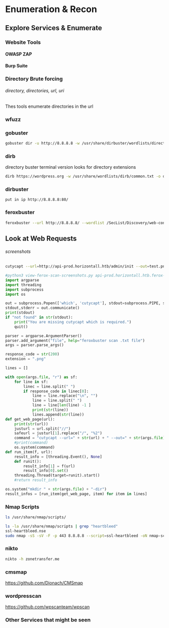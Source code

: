 # Enumeration & Recon
## Explore Services & Enumerate
### Website Tools
#### OWASP ZAP
#### Burp Suite
### Directory Brute forcing
###### directory, directories, url, uri
Thes tools enumerate directories in the url
### wfuzz
### gobuster
```bash
gobuster dir -u http://8.8.8.8 -w /usr/share/dirbuster/wordlists/directory-list-2.3-medium.txt -o gobuster.txt
```
### dirb
directory buster terminal version looks for directory extensions
```bash
dirb https://wordpress.org -w /usr/share/wordlists/dirb/common.txt -o dirbscan.txt
```

### dirbuster
```
put in ip http://8.8.8.8:80/
```

### feroxbuster
```bash
feroxbuster --url http://8.8.8.8/ --wordlist /SecList/Discovery/web-content/raft-small-files-lowercase.txt
```
## Look at Web Requests
###### screenshots
###
```bash
cutycapt --url=http://api-prod.horizontall.htb/admin/init --out=test.png
```

```python
#python3 view-ferox-scan-screenshots.py api-prod.horizontall.htb.ferox-scan.txt
import argparse
import threading
import subprocess
import os 

out = subprocess.Popen(['which', 'cutycapt'], stdout=subprocess.PIPE, stderr=subprocess.STDOUT)
stdout,stderr = out.communicate()
print(stdout)
if "not found" in str(stdout):
	print("You are missing cutycapt which is required.")
	quit()

parser = argparse.ArgumentParser()
parser.add_argument("file", help="feroxbuster scan .txt file")
args = parser.parse_args()

response_code = str(200)
extension = ".png"

lines = []

with open(args.file, "r") as sf:
	for line in sf:
		linec = line.split(" ")
		if response_code in linec[0]:
			line = line.replace("\n", "")
			line = line.split(" ")
			line = line[len(line) -1 ]
			print(str(line))
			lines.append(str(line))
def get_web_page(url):
	print(str(url))
	justurl = url.split("//")
	safeurl = justurl[1].replace("/", "%2")
	command = "cutycapt --url=" + str(url) + " --out=" + str(args.file) + "-dir/" + str(safeurl) + extension 
	#print(command)
	os.system(command)
def run_item(f, url):
    result_info = [threading.Event(), None]
    def runit():
        result_info[1] = f(url)
        result_info[0].set()
    threading.Thread(target=runit).start()
    #return result_info

os.system("mkdir " + str(args.file) + "-dir")
result_infos = [run_item(get_web_page, item) for item in lines]
```


### Nmap Scripts
```bash
ls /usr/share/nmap/scripts/
```
```bash
ls -la /usr/share/nmap/scripts | grep "heartbleed"
ssl-heartbleed.nse
sudo nmap -sS -sV -F -p 443 8.8.8.8 --script=ssl-heartbleed -oN nmap-scan.txt
```
### nikto
```bash
nikto -h zonetransfer.me
```
### cmsmap
https://github.com/Dionach/CMSmap
### wordpresscan
https://github.com/wpscanteam/wpscan


### Other Services that might be seen



